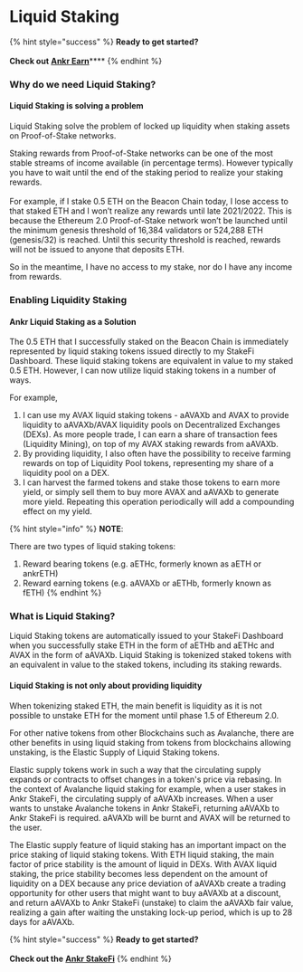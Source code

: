 # Liquid Staking

{% hint style="success" %}
**Ready to get started?**\
\
**Check out** [**Ankr Earn**](https://stakefi.ankr.com)****
{% endhint %}

### **Why do we need Liquid Staking?**

#### Liquid Staking is solving a problem

Liquid Staking solve the problem of locked up liquidity when staking assets on Proof-of-Stake networks.

Staking rewards from Proof-of-Stake networks can be one of the most stable streams of income available (in percentage terms). However typically you have to wait until the end of the staking period to realize your staking rewards.\
\
For example, if I stake 0.5 ETH on the Beacon Chain today, I lose access to that staked ETH and I won’t realize any rewards until late 2021/2022. This is because the Ethereum 2.0 Proof-of-Stake network won’t be launched until the minimum genesis threshold of 16,384 validators or 524,288 ETH (genesis/32) is reached. Until this security threshold is reached, rewards will not be issued to anyone that deposits ETH.

So in the meantime, I have no access to my stake, nor do I have any income from rewards.

### Enabling Liquidity Staking

#### Ankr Liquid Staking as a Solution

The 0.5 ETH that I successfully staked on the Beacon Chain is immediately represented by liquid staking tokens issued directly to my StakeFi Dashboard. These liquid staking tokens are equivalent in value to my staked 0.5 ETH. However, I can now utilize liquid staking tokens in a number of ways.

For example,

1. I can use my AVAX liquid staking tokens - aAVAXb and AVAX to provide liquidity to aAVAXb/AVAX liquidity pools on Decentralized Exchanges (DEXs). As more people trade, I can earn a share of transaction fees (Liquidity Mining), on top of my AVAX staking rewards from aAVAXb.
2. By providing liquidity, I also often have the possibility to receive farming rewards on top of Liquidity Pool tokens, representing my share of a liquidity pool on a DEX.
3. I can harvest the farmed tokens and stake those tokens to earn more yield, or simply sell them to buy more AVAX and aAVAXb to generate more yield. Repeating this operation periodically will add a compounding effect on my yield.

{% hint style="info" %}
**NOTE**:

There are two types of liquid staking tokens:

1. Reward bearing tokens (e.g. aETHc, formerly known as aETH or ankrETH)
2. Reward earning tokens (e.g. aAVAXb or aETHb, formerly known as fETH)
{% endhint %}

### **What is Liquid Staking?**

Liquid Staking tokens are automatically issued to your StakeFi Dashboard when you successfully stake ETH in the form of aETHb and aETHc and AVAX in the form of aAVAXb. Liquid Staking is tokenized staked tokens with an equivalent in value to the staked tokens, including its staking rewards.

#### **Liquid Staking is not only about providing liquidity**

When tokenizing staked ETH, the main benefit is liquidity as it is not possible to unstake ETH for the moment until phase 1.5 of Ethereum 2.0.

For other native tokens from other Blockchains such as Avalanche, there are other benefits in using liquid staking from tokens from blockchains allowing unstaking, is the Elastic Supply of Liquid Staking tokens.

Elastic supply tokens work in such a way that the circulating supply expands or contracts to offset changes in a token's price via rebasing. In the context of Avalanche liquid staking for example, when a user stakes in Ankr StakeFi, the circulating supply of aAVAXb increases. When a user wants to unstake Avalanche tokens in Ankr StakeFi, returning aAVAXb to Ankr StakeFi is required. aAVAXb will be burnt and AVAX will be returned to the user.

The Elastic supply feature of liquid staking has an important impact on the price staking of liquid staking tokens. With ETH liquid staking, the main factor of price stability is the amount of liquid in DEXs. With AVAX liquid staking, the price stability becomes less dependent on the amount of liquidity on a DEX because any price deviation of aAVAXb create a trading opportunity for other users that might want to buy aAVAXb at a discount, and return aAVAXb to Ankr StakeFi (unstake) to claim the aAVAXb fair value, realizing a gain after waiting the unstaking lock-up period, which is up to 28 days for aAVAXb.

{% hint style="success" %}
**Ready to get started?**\
\
**Check out the** [**Ankr StakeFi**](https://stakefi.ankr.com)
{% endhint %}
